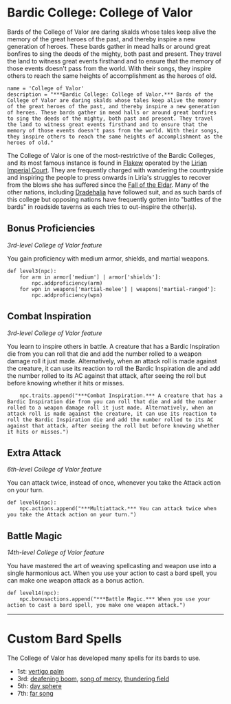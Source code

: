 # Bardic College: College of Valor
Bards of the College of Valor are daring skalds whose tales keep alive the memory of the great heroes of the past, and thereby inspire a new generation of heroes. These bards gather in mead halls or around great bonfires to sing the deeds of the mighty, both past and present. They travel the land to witness great events firsthand and to ensure that the memory of those events doesn't pass from the world. With their songs, they inspire others to reach the same heights of accomplishment as the heroes of old.

```
name = 'College of Valor'
description = "***Bardic College: College of Valor.*** Bards of the College of Valor are daring skalds whose tales keep alive the memory of the great heroes of the past, and thereby inspire a new generation of heroes. These bards gather in mead halls or around great bonfires to sing the deeds of the mighty, both past and present. They travel the land to witness great events firsthand and to ensure that the memory of those events doesn't pass from the world. With their songs, they inspire others to reach the same heights of accomplishment as the heroes of old."
```

The College of Valor is one of the most-restrictive of the Bardic Colleges, and its most famous instance is found in [Flakew](../../Cities/Flakew.md) operated by the [Lirian Imperial Court](../../Nations/Liria.md). They are frequently charged with wandering the countryside and inspiring the people to press onwards in Liria's struggles to recover from the blows she has suffered since the [Fall of the Eldar](../../History/Ancient.md). Many of the other nations, including [Dradehalia](../../Nations/Dradehalia.md) have followed suit, and as such bards of this college but opposing nations have frequently gotten into "battles of the bards" in roadside taverns as each tries to out-inspire the other(s).

## Bonus Proficiencies
*3rd-level College of Valor feature*

You gain proficiency with medium armor, shields, and martial weapons.

```
def level3(npc):
    for arm in armor['medium'] | armor['shields']:
        npc.addproficiency(arm)
    for wpn in weapons['martial-melee'] | weapons['martial-ranged']:
        npc.addproficiency(wpn)
```

## Combat Inspiration
*3rd-level College of Valor feature*

You learn to inspire others in battle. A creature that has a Bardic Inspiration die from you can roll that die and add the number rolled to a weapon damage roll it just made. Alternatively, when an attack roll is made against the creature, it can use its reaction to roll the Bardic Inspiration die and add the number rolled to its AC against that attack, after seeing the roll but before knowing whether it hits or misses.

```
    npc.traits.append("***Combat Inspiration.*** A creature that has a Bardic Inspiration die from you can roll that die and add the number rolled to a weapon damage roll it just made. Alternatively, when an attack roll is made against the creature, it can use its reaction to roll the Bardic Inspiration die and add the number rolled to its AC against that attack, after seeing the roll but before knowing whether it hits or misses.")
```

## Extra Attack
*6th-level College of Valor feature*

You can attack twice, instead of once, whenever you take the Attack action on your turn.

```
def level6(npc):
    npc.actions.append("***Multiattack.*** You can attack twice when you take the Attack action on your turn.")
```

## Battle Magic
*14th-level College of Valor feature*

You have mastered the art of weaving spellcasting and weapon use into a single harmonious act. When you use your action to cast a bard spell, you can make one weapon attack as a bonus action.

```
def level14(npc):
    npc.bonusactions.append("***Battle Magic.*** When you use your action to cast a bard spell, you make one weapon attack.")
```

---

# Custom Bard Spells
The College of Valor has developed many spells for its bards to use.

* 1st: [vertigo palm]()
* 3rd: [deafening boom](), [song of mercy](), [thundering field]()
* 5th: [day sphere]()
* 7th: [far song]()